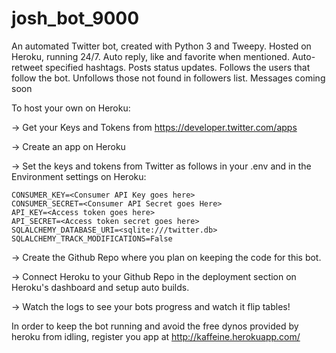 # josh_bot_9000
An automated Twitter bot, created with Python 3 and Tweepy. Hosted on Heroku, running 24/7. Auto reply, like and favorite when mentioned. Auto-retweet specified hashtags. Posts status updates. Follows the users that follow the bot. Unfollows those not found in followers list. Messages coming soon 

To host your own on Heroku:

-> Get your Keys and Tokens from https://developer.twitter.com/apps

-> Create an app on Heroku

-> Set the keys and tokens from Twitter as follows in your .env and in the Environment settings on Heroku:
```
CONSUMER_KEY=<Consumer API Key goes here>
CONSUMER_SECRET=<Consumer API Secret goes Here>
API_KEY=<Access token goes here>
API_SECRET=<Access token secret goes here>
SQLALCHEMY_DATABASE_URI=<sqlite:///twitter.db>
SQLALCHEMY_TRACK_MODIFICATIONS=False
```
-> Create the Github Repo where you plan on keeping the code for this bot.

-> Connect Heroku to your Github Repo in the deployment section on Heroku's dashboard and setup auto builds.

-> Watch the logs to see your bots progress and watch it flip tables!

In order to keep the bot running and avoid the free dynos provided by heroku from idling, register you app at http://kaffeine.herokuapp.com/
